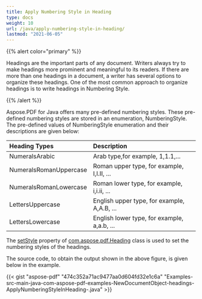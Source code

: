 ```yaml
---
title: Apply Numbering Style in Heading
type: docs
weight: 10
url: /java/apply-numbering-style-in-heading/
lastmod: "2021-06-05"
---
```


{{% alert color="primary" %}}

Headings are the important parts of any document. Writers always try to make headings more prominent and meaningful to its readers. If there are more than one headings in a document, a writer has several options to organize these headings. One of the most common approach to organize headings is to write headings in Numbering Style.

{{% /alert %}}

Aspose.PDF for Java offers many pre-defined numbering styles. These pre-defined numbering styles are stored in an enumeration, NumberingStyle. The pre-defined values of NumberingStyle enumeration and their descriptions are given below:

|**Heading Types**|**Description**|
| :- | :- |
|NumeralsArabic|Arab type,for example, 1,1.1,...|
|NumeralsRomanUppercase|Roman upper type, for example, I,I.II, ...|
|NumeralsRomanLowercase|Roman lower type, for example, i,i.ii, ...|
|LettersUppercase|English upper type, for example, A,A.B, ...|
|LettersLowercase|English lower type, for example, a,a.b, ...|
The [setStyle](http://www.aspose.com/api/java/pdf/com.aspose.pdf/classes/heading/methods/setStyle\(int\)/) property of [com.aspose.pdf.Heading](http://www.aspose.com/api/java/pdf/com.aspose.pdf/classes/Heading) class is used to set the numbering styles of the headings.



The source code, to obtain the output shown in the above figure, is given below in the example.

{{< gist "aspose-pdf" "474c352a71ac9477aa0d604fd32e1c6a" "Examples-src-main-java-com-aspose-pdf-examples-NewDocumentObject-headings-ApplyNumberingStyleInHeading-.java" >}}
